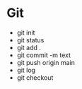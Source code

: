 # Git
* git init
* git status
* git add .
* git commit -m text
* git push origin main
* git log
* git checkout